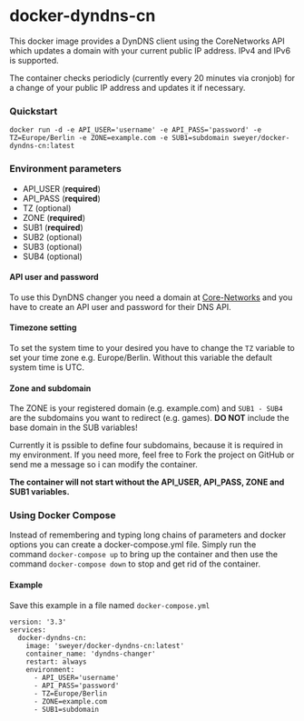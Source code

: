 # docker-dyndns-cn
This docker image provides a DynDNS client using the CoreNetworks API which updates a domain with your current public IP address. IPv4 and IPv6 is supported.

The container checks periodicly (currently every 20 minutes via cronjob) for a change of your public IP address and updates it if necessary.

### Quickstart
```
docker run -d -e API_USER='username' -e API_PASS='password' -e TZ=Europe/Berlin -e ZONE=example.com -e SUB1=subdomain sweyer/docker-dyndns-cn:latest
```

### Environment parameters
- API_USER (**required**)
- API_PASS (**required**)
- TZ (optional)
- ZONE (**required**)
- SUB1 (**required**)
- SUB2 (optional)
- SUB3 (optional)
- SUB4 (optional)

#### API user and password
To use this DynDNS changer you need a domain at [Core-Networks](https://www.core-networks.de) and you have to create an API user and password for their DNS API.
#### Timezone setting
To set the system time to your desired you have to change the `TZ` variable to set your time zone e.g. Europe/Berlin. Without this variable the default system time is UTC.
#### Zone and subdomain
The ZONE is your registered domain (e.g. example.com) and `SUB1 - SUB4` are the subdomains you want to redirect (e.g. games). **DO NOT** include the base domain in the SUB variables!

Currently it is pssible to define four subdomains, because it is required in my environment. If you need more, feel free to Fork the project on GitHub or send me a message so i can modify the container. 

**The container will not start without the API_USER, API_PASS, ZONE and SUB1 variables.**
### Using Docker Compose
Instead of remembering and typing long chains of parameters and docker options you can create a docker-compose.yml file. Simply run the command `docker-compose up` to bring up the container and then use the command `docker-compose down` to stop and get rid of the container.
#### Example
Save this example in a file named `docker-compose.yml`
```
version: '3.3'
services:
  docker-dyndns-cn:
    image: 'sweyer/docker-dyndns-cn:latest'
    container_name: 'dyndns-changer'
    restart: always
    environment:
      - API_USER='username'
      - API_PASS='password'
      - TZ=Europe/Berlin
      - ZONE=example.com
      - SUB1=subdomain
```
